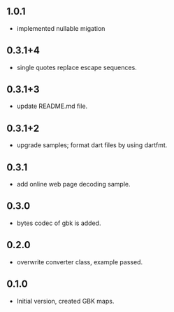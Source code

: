 ## 1.0.1 
- implemented nullable migation

## 0.3.1+4
- single quotes replace escape sequences.

## 0.3.1+3
- update README.md file.

## 0.3.1+2
- upgrade samples; format dart files by using dartfmt.

## 0.3.1
- add online web page decoding sample.

## 0.3.0
- bytes codec of gbk is added.

## 0.2.0
- overwrite converter class, example passed.
## 0.1.0

- Initial version, created GBK maps.
